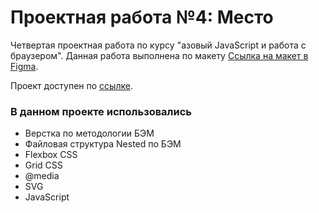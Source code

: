 # Проектная работа №4: Место

Четвертая проектная работа по курсу "азовый JavaScript и работа с браузером". Данная работа выполнена по макету [Ссылка на макет в Figma](https://www.figma.com/file/StZjf8HnoeLdiXS7dYrLAh/JavaScript.-Sprint-4). 

Проект доступен по [ссылке](https://alekseykurylev.github.io/mesto/).  

### В данном проекте использовались
* Верстка по методологии БЭМ
* Файловая структура Nested по БЭМ
* Flexbox CSS
* Grid CSS
* @media
* SVG
* JavaScript